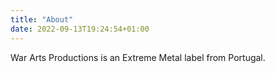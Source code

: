 ```yaml
---
title: "About"
date: 2022-09-13T19:24:54+01:00
---
```

War Arts Productions is an Extreme Metal label from Portugal.
